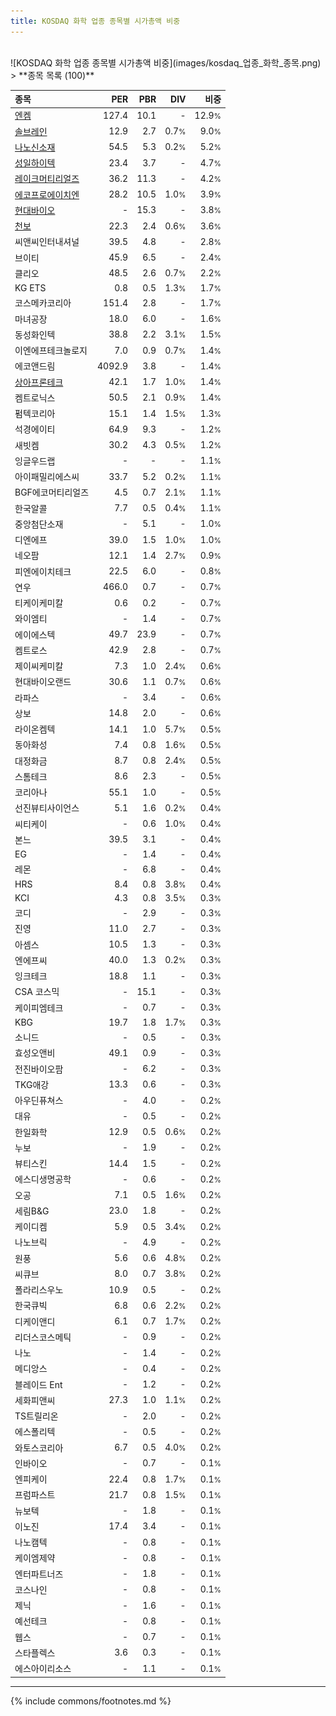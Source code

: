 ```yaml
---
title: KOSDAQ 화학 업종 종목별 시가총액 비중
---
```

<br>
![KOSDAQ 화학 업종 종목별 시가총액 비중](images/kosdaq_업종_화학_종목.png)
<br>
> **종목 목록 (100)**<a id="list"></a>

| **종목** | **PER** | **PBR** | **DIV** | **비중** |
| :------- | ------: | ------: | ------: | -------: |
| [엔켐](/348370/) | 127.4 | 10.1 | - | 12.9<small>%</small> |
| [솔브레인](/357780/) | 12.9 | 2.7 | 0.7<small>%</small> | 9.0<small>%</small> |
| [나노신소재](/121600/) | 54.5 | 5.3 | 0.2<small>%</small> | 5.2<small>%</small> |
| [성일하이텍](/365340/) | 23.4 | 3.7 | - | 4.7<small>%</small> |
| [레이크머티리얼즈](/281740/) | 36.2 | 11.3 | - | 4.2<small>%</small> |
| [에코프로에이치엔](/383310/) | 28.2 | 10.5 | 1.0<small>%</small> | 3.9<small>%</small> |
| [현대바이오](/048410/) | - | 15.3 | - | 3.8<small>%</small> |
| [천보](/278280/) | 22.3 | 2.4 | 0.6<small>%</small> | 3.6<small>%</small> |
| 씨앤씨인터내셔널 | 39.5 | 4.8 | - | 2.8<small>%</small> |
| 브이티 | 45.9 | 6.5 | - | 2.4<small>%</small> |
| 클리오 | 48.5 | 2.6 | 0.7<small>%</small> | 2.2<small>%</small> |
| KG ETS | 0.8 | 0.5 | 1.3<small>%</small> | 1.7<small>%</small> |
| 코스메카코리아 | 151.4 | 2.8 | - | 1.7<small>%</small> |
| 마녀공장 | 18.0 | 6.0 | - | 1.6<small>%</small> |
| 동성화인텍 | 38.8 | 2.2 | 3.1<small>%</small> | 1.5<small>%</small> |
| 이엔에프테크놀로지 | 7.0 | 0.9 | 0.7<small>%</small> | 1.4<small>%</small> |
| 에코앤드림 | 4092.9 | 3.8 | - | 1.4<small>%</small> |
| [상아프론테크](/089980/) | 42.1 | 1.7 | 1.0<small>%</small> | 1.4<small>%</small> |
| 켐트로닉스 | 50.5 | 2.1 | 0.9<small>%</small> | 1.4<small>%</small> |
| 펌텍코리아 | 15.1 | 1.4 | 1.5<small>%</small> | 1.3<small>%</small> |
| 석경에이티 | 64.9 | 9.3 | - | 1.2<small>%</small> |
| 새빗켐 | 30.2 | 4.3 | 0.5<small>%</small> | 1.2<small>%</small> |
| 잉글우드랩 | - | - | - | 1.1<small>%</small> |
| 아이패밀리에스씨 | 33.7 | 5.2 | 0.2<small>%</small> | 1.1<small>%</small> |
| BGF에코머티리얼즈 | 4.5 | 0.7 | 2.1<small>%</small> | 1.1<small>%</small> |
| 한국알콜 | 7.7 | 0.5 | 0.4<small>%</small> | 1.1<small>%</small> |
| 중앙첨단소재 | - | 5.1 | - | 1.0<small>%</small> |
| 디엔에프 | 39.0 | 1.5 | 1.0<small>%</small> | 1.0<small>%</small> |
| 네오팜 | 12.1 | 1.4 | 2.7<small>%</small> | 0.9<small>%</small> |
| 피엔에이치테크 | 22.5 | 6.0 | - | 0.8<small>%</small> |
| 연우 | 466.0 | 0.7 | - | 0.7<small>%</small> |
| 티케이케미칼 | 0.6 | 0.2 | - | 0.7<small>%</small> |
| 와이엠티 | - | 1.4 | - | 0.7<small>%</small> |
| 에이에스텍 | 49.7 | 23.9 | - | 0.7<small>%</small> |
| 켐트로스 | 42.9 | 2.8 | - | 0.7<small>%</small> |
| 제이씨케미칼 | 7.3 | 1.0 | 2.4<small>%</small> | 0.6<small>%</small> |
| 현대바이오랜드 | 30.6 | 1.1 | 0.7<small>%</small> | 0.6<small>%</small> |
| 라파스 | - | 3.4 | - | 0.6<small>%</small> |
| 상보 | 14.8 | 2.0 | - | 0.6<small>%</small> |
| 라이온켐텍 | 14.1 | 1.0 | 5.7<small>%</small> | 0.5<small>%</small> |
| 동아화성 | 7.4 | 0.8 | 1.6<small>%</small> | 0.5<small>%</small> |
| 대정화금 | 8.7 | 0.8 | 2.4<small>%</small> | 0.5<small>%</small> |
| 스톰테크 | 8.6 | 2.3 | - | 0.5<small>%</small> |
| 코리아나 | 55.1 | 1.0 | - | 0.5<small>%</small> |
| 선진뷰티사이언스 | 5.1 | 1.6 | 0.2<small>%</small> | 0.4<small>%</small> |
| 씨티케이 | - | 0.6 | 1.0<small>%</small> | 0.4<small>%</small> |
| 본느 | 39.5 | 3.1 | - | 0.4<small>%</small> |
| EG | - | 1.4 | - | 0.4<small>%</small> |
| 레몬 | - | 6.8 | - | 0.4<small>%</small> |
| HRS | 8.4 | 0.8 | 3.8<small>%</small> | 0.4<small>%</small> |
| KCI | 4.3 | 0.8 | 3.5<small>%</small> | 0.3<small>%</small> |
| 코디 | - | 2.9 | - | 0.3<small>%</small> |
| 진영 | 11.0 | 2.7 | - | 0.3<small>%</small> |
| 아셈스 | 10.5 | 1.3 | - | 0.3<small>%</small> |
| 엔에프씨 | 40.0 | 1.3 | 0.2<small>%</small> | 0.3<small>%</small> |
| 잉크테크 | 18.8 | 1.1 | - | 0.3<small>%</small> |
| CSA 코스믹 | - | 15.1 | - | 0.3<small>%</small> |
| 케이피엠테크 | - | 0.7 | - | 0.3<small>%</small> |
| KBG | 19.7 | 1.8 | 1.7<small>%</small> | 0.3<small>%</small> |
| 소니드 | - | 0.5 | - | 0.3<small>%</small> |
| 효성오앤비 | 49.1 | 0.9 | - | 0.3<small>%</small> |
| 전진바이오팜 | - | 6.2 | - | 0.3<small>%</small> |
| TKG애강 | 13.3 | 0.6 | - | 0.3<small>%</small> |
| 아우딘퓨쳐스 | - | 4.0 | - | 0.2<small>%</small> |
| 대유 | - | 0.5 | - | 0.2<small>%</small> |
| 한일화학 | 12.9 | 0.5 | 0.6<small>%</small> | 0.2<small>%</small> |
| 누보 | - | 1.9 | - | 0.2<small>%</small> |
| 뷰티스킨 | 14.4 | 1.5 | - | 0.2<small>%</small> |
| 에스디생명공학 | - | 0.6 | - | 0.2<small>%</small> |
| 오공 | 7.1 | 0.5 | 1.6<small>%</small> | 0.2<small>%</small> |
| 세림B&G | 23.0 | 1.8 | - | 0.2<small>%</small> |
| 케이디켐 | 5.9 | 0.5 | 3.4<small>%</small> | 0.2<small>%</small> |
| 나노브릭 | - | 4.9 | - | 0.2<small>%</small> |
| 원풍 | 5.6 | 0.6 | 4.8<small>%</small> | 0.2<small>%</small> |
| 씨큐브 | 8.0 | 0.7 | 3.8<small>%</small> | 0.2<small>%</small> |
| 폴라리스우노 | 10.9 | 0.5 | - | 0.2<small>%</small> |
| 한국큐빅 | 6.8 | 0.6 | 2.2<small>%</small> | 0.2<small>%</small> |
| 디케이앤디 | 6.1 | 0.7 | 1.7<small>%</small> | 0.2<small>%</small> |
| 리더스코스메틱 | - | 0.9 | - | 0.2<small>%</small> |
| 나노 | - | 1.4 | - | 0.2<small>%</small> |
| 메디앙스 | - | 0.4 | - | 0.2<small>%</small> |
| 블레이드 Ent | - | 1.2 | - | 0.2<small>%</small> |
| 세화피앤씨 | 27.3 | 1.0 | 1.1<small>%</small> | 0.2<small>%</small> |
| TS트릴리온 | - | 2.0 | - | 0.2<small>%</small> |
| 에스폴리텍 | - | 0.5 | - | 0.2<small>%</small> |
| 와토스코리아 | 6.7 | 0.5 | 4.0<small>%</small> | 0.2<small>%</small> |
| 인바이오 | - | 0.7 | - | 0.1<small>%</small> |
| 엔피케이 | 22.4 | 0.8 | 1.7<small>%</small> | 0.1<small>%</small> |
| 프럼파스트 | 21.7 | 0.8 | 1.5<small>%</small> | 0.1<small>%</small> |
| 뉴보텍 | - | 1.8 | - | 0.1<small>%</small> |
| 이노진 | 17.4 | 3.4 | - | 0.1<small>%</small> |
| 나노캠텍 | - | 0.8 | - | 0.1<small>%</small> |
| 케이엠제약 | - | 0.8 | - | 0.1<small>%</small> |
| 엔터파트너즈 | - | 1.8 | - | 0.1<small>%</small> |
| 코스나인 | - | 0.8 | - | 0.1<small>%</small> |
| 제닉 | - | 1.6 | - | 0.1<small>%</small> |
| 예선테크 | - | 0.8 | - | 0.1<small>%</small> |
| 웹스 | - | 0.7 | - | 0.1<small>%</small> |
| 스타플렉스 | 3.6 | 0.3 | - | 0.1<small>%</small> |
| 에스아이리소스 | - | 1.1 | - | 0.1<small>%</small> |

---
{% include commons/footnotes.md %}